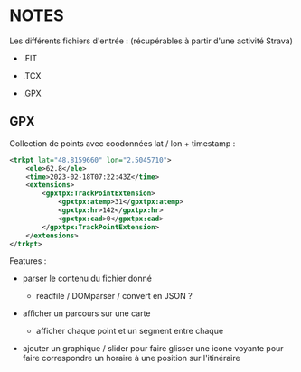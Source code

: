 # NOTES

Les différents fichiers d'entrée : (récupérables à partir d'une activité Strava) 

- .FIT

- .TCX

- .GPX

## GPX

Collection de points avec coodonnées lat / lon + timestamp : 

```xml
<trkpt lat="48.8159660" lon="2.5045710">
    <ele>62.8</ele>
    <time>2023-02-18T07:22:43Z</time>
    <extensions>
        <gpxtpx:TrackPointExtension>
            <gpxtpx:atemp>31</gpxtpx:atemp>
            <gpxtpx:hr>142</gpxtpx:hr>
            <gpxtpx:cad>0</gpxtpx:cad>
        </gpxtpx:TrackPointExtension>
    </extensions>
</trkpt>
```







Features : 

- parser le contenu du fichier donné
  
  - readfile / DOMparser / convert en JSON ? 

- afficher un parcours sur une carte
  
  - afficher chaque point et un segment entre chaque

- ajouter un graphique / slider pour faire glisser une icone voyante pour faire correspondre un horaire à une position sur l'itinéraire 
